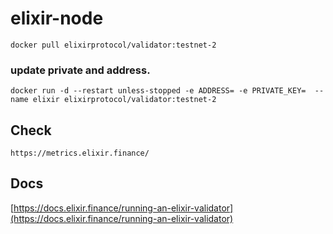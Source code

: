 # elixir-node

    docker pull elixirprotocol/validator:testnet-2
### update private and address.

    
    docker run -d --restart unless-stopped -e ADDRESS= -e PRIVATE_KEY=  --name elixir elixirprotocol/validator:testnet-2
## Check 
    https://metrics.elixir.finance/

## Docs
[https://docs.elixir.finance/running-an-elixir-validator](https://docs.elixir.finance/running-an-elixir-validator)
